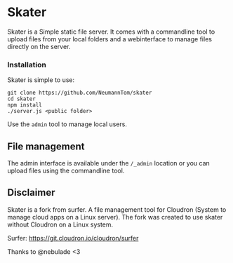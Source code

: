 # Skater

Skater is a Simple static file server.
It comes with a commandline tool to upload files from your local folders and a webinterface to manage files directly on the server.


### Installation
Skater is simple to use:
```
git clone https://github.com/NeumannTom/skater
cd skater
npm install
./server.js <public folder>
```
Use the `admin` tool to manage local users.

## File management

The admin interface is available under the `/_admin` location or you can upload files using the commandline tool.


## Disclaimer

Skater is a fork from surfer. A file management tool for Cloudron (System to manage cloud apps on a Linux server). The fork was created to use skater without Cloudron on a Linux system.

Surfer: https://git.cloudron.io/cloudron/surfer

Thanks to @nebulade <3 
